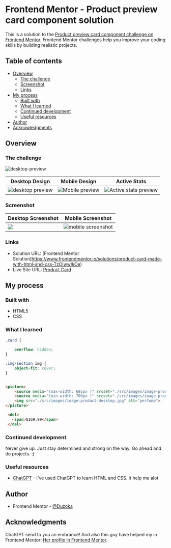 # Frontend Mentor - Product preview card component solution

This is a solution to the [Product preview card component challenge on Frontend Mentor](https://www.frontendmentor.io/challenges/product-preview-card-component-GO7UmttRfa). Frontend Mentor challenges help you improve your coding skills by building realistic projects. 

## Table of contents

- [Overview](#overview)
  - [The challenge](#the-challenge)
  - [Screenshot](#screenshot)
  - [Links](#links)
- [My process](#my-process)
  - [Built with](#built-with)
  - [What I learned](#what-i-learned)
  - [Continued development](#continued-development)
  - [Useful resources](#useful-resources)
- [Author](#author)
- [Acknowledgments](#acknowledgments)


## Overview

### The challenge
![desktop-preview](https://user-images.githubusercontent.com/102036752/222904104-bfe3b7ba-418f-45a3-9f45-351c45685a25.jpg)

<table>

 <thead> <th>Desktop Design</th> <th>Mobile Design</th> <th>Active Stats</th> </thead>
 <tbody> 
 
 <tr> 
 <td> <img src="https://user-images.githubusercontent.com/102036752/222904335-8f05d385-7ccf-4b81-b30b-dc6c48eb70d4.jpg" alt="desktop preview">
</td>
 <td> <img src="https://user-images.githubusercontent.com/102036752/222904346-26d1dc41-1e0b-44a6-af65-0f863356da51.jpg" alt="Mobile preview">
</td>
 <td> <img src="https://user-images.githubusercontent.com/102036752/222904355-0b91142f-f050-40ad-8de4-8c2c2936d049.jpg" alt="Active stats preview">
</td>
 <tr>
 
 </tbody>

</table>


### Screenshot

<table>

 <thead> 
    <th>Desktop Screenshot</th>
    <th> Mobile Screenshot</th> 
 </thead>
 <tbody>
  <tr> 
    <td>
      <img src="https://user-images.githubusercontent.com/102036752/222905856-09e43a66-cfe4-4609-81eb-a6cdb7ab074e.png">
   </td>
    <td>
      <img src="https://user-images.githubusercontent.com/102036752/222904655-63ec618f-9190-4e93-9c9d-41b8dcacfb13.png" alt="mobile screenshot">
    </td>
   </tr>
 </tbody>

</table>


### Links

- Solution URL: [Frontend Mentor Solution]https://www.frontendmentor.io/solutions/product-card-made-with-html-and-css-TzOiwwIkOe)
- Live Site URL: [Product Card](https://duzoka.github.io/product-card/)

## My process

### Built with

- HTML5
- CSS 

### What I learned


```css
.card {
    
    overflow: hidden;
}

.img-section img {
    object-fit: cover;
}
```

```html

<picture>
    <source media="(max-width: 695px )" srcset="./src/images/image-product-mobile.jpg">
    <source media="(min-width: 700px )" srcset="./src/images/image-product-desktop.jpg">
    <img src="./src/images/image-product-desktop.jpg" alt="perfume">
</picture>

```

```HTML
 <del>
   <span>$169.99</span>
 </del>
 ```


### Continued development

Never give up. Just stay determined and strong on the way. Go ahead and do projects. :)

### Useful resources

- [ChatGPT](https://openai.com/blog/chatgpt/) - I've used ChatGPT to learn HTML and CSS. It help me alot


## Author

- Frontend Mentor - [@Duzoka](https://www.frontendmentor.io/profile/Duzoka)


## Acknowledgments

ChatGPT send to you an embrance! And also this guy have helped my in Frontend Mentor: [Her profile in Frontend Mentor](https://www.frontendmentor.io/profile/0xAbdulKhalid). 
